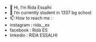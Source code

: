 - 👋 Hi, I’m Rida Essalhi
- 🌱 I’m currently student in 1337 bg school
- 📫 How to reach me :
- instagram : rida__ex
- facebook : Ridà ES
- linkedin : RIDA ESSALHI

